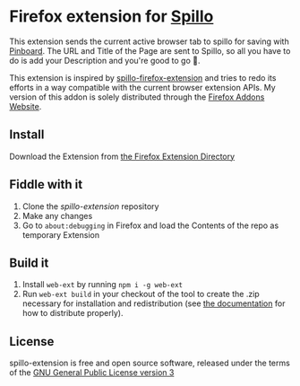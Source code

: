 # Firefox extension for [Spillo](//bananafishsoftware.com/products/spillo/)

This extension sends the current active browser tab to spillo for saving with [Pinboard](https://pinboard.in). The URL and Title of the Page are sent to Spillo, so all you have to do is add your Description and you're good to go 🎉.

This extension is inspired by [spillo-firefox-extension](https://github.com/albohlabs/spillo-firefox-extension) and tries to redo its efforts in a way compatible with the current browser extension APIs. My version of this addon is solely distributed through the [Firefox Addons Website](https://addons.mozilla.org).

## Install

Download the Extension from [the Firefox Extension Directory](https://addons.mozilla.org/en-US/firefox/addon/send-to-spillo/)

## Fiddle with it

1.  Clone the _spillo-extension_ repository
2.  Make any changes
3.  Go to `about:debugging` in Firefox and load the Contents of the repo as temporary Extension

## Build it

1.  Install `web-ext` by running `npm i -g web-ext`
2.  Run `web-ext build` in your checkout of the tool to create the .zip necessary for installation and redistribution (see [the documentation](https://developer.mozilla.org/en-US/docs/Mozilla/Add-ons/Distribution) for how to distribute properly).

## License

spillo-extension is free and open source software, released under the terms of the [GNU General Public License version 3](http://www.gnu.org/licenses/gpl.html)
